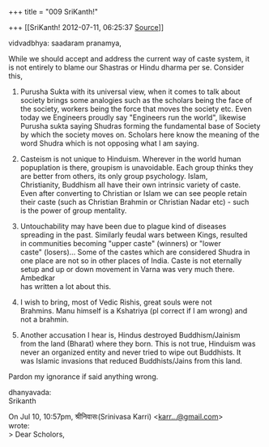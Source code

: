 +++
title = "009 SriKanth!"

+++
[[SriKanth!	2012-07-11, 06:25:37 [Source](https://groups.google.com/g/bvparishat/c/mC_p4qfuA1Q)]]



vidvadbhya: saadaram pranamya,  
  
While we should accept and address the current way of caste system, it  
is not entirely to blame our Shastras or Hindu dharma per se. Consider  
this,  
  
1. Purusha Sukta with its universal view, when it comes to talk about  
society brings some analogies such as the scholars being the face of  
the society, workers being the force that moves the society etc. Even  
today we Engineers proudly say "Engineers run the world", likewise  
Purusha sukta saying Shudras forming the fundamental base of Society  
by which the society moves on. Scholars here know the meaning of the  
word Shudra which is not opposing what I am saying.  
  
2. Casteism is not unique to Hinduism. Wherever in the world human  
popuplation is there, groupism is unavoidable. Each group thinks they  
are better from others, its only group psychology. Islam,  
Christianity, Buddhism all have their own intrinsic variety of caste.  
Even after converting to Christian or Islam we can see people retain  
their caste (such as Christian Brahmin or Christian Nadar etc) - such  
is the power of group mentality.  
  
3. Untouchability may have been due to plague kind of diseases  
spreading in the past. Similarly feudal wars between Kings, resulted  
in communities becoming "upper caste" (winners) or "lower  
caste" (losers)... Some of the castes which are considered Shudra in  
one place are not so in other places of India. Caste is not eternally  
setup and up or down movement in Varna was very much there. Ambedkar  
has written a lot about this.  
  
4. I wish to bring, most of Vedic Rishis, great souls were not  
Brahmins. Manu himself is a Kshatriya (pl correct if I am wrong) and  
not a brahmin.  
  
5. Another accusation I hear is, Hindus destroyed Buddhism/Jainism  
from the land (Bharat) where they born. This is not true, Hinduism was  
never an organized entity and never tried to wipe out Buddhists. It  
was Islamic invasions that reduced Buddhists/Jains from this land.  
  
Pardon my ignorance if said anything wrong.  
  
dhanyavada:  
Srikanth  
  
On Jul 10, 10:57pm, श्रीनिवासः(Srinivasa Karri) \<[karr...@gmail.com]()\>  
wrote:  
\> Dear Scholors,  

